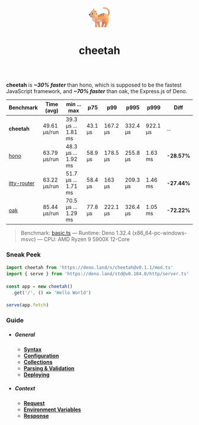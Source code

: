 <div align='center'>
  <img src='https://github.com/azurystudio/cheetah/blob/dev/cat.png?raw=true' width='64px' />
  <h1>cheetah</h1>
</div>

<br />
<br />

**cheetah** is ***~30% faster*** than hono, which is supposed to be the fastest JavaScript framework, and ***~70% faster*** than oak, the Express.js of Deno.

[//]: benchmarkstart

| Benchmark | Time (avg) | min ... max | p75 | p99 | p995 | p999 | Diff |
| --- | --- | --- | --- | --- | --- | --- | --- |
| **cheetah** | 49.61 µs/run | 39.3 µs ... 1.81 ms | 43.1 µs | 167.2 µs | 332.4 µs | 922.1 µs | ... |
| [hono](https://github.com/honojs/hono) | 63.79 µs/run | 48.3 µs ... 1.92 ms | 58.9 µs | 178.5 µs | 255.8 µs | 1.63 ms | **-28.57%** |
| [itty-router](https://github.com/kwhitley/itty-router) | 63.22 µs/run | 51.7 µs ... 1.71 ms | 58.4 µs | 163 µs | 209.3 µs | 1.46 ms | **-27.44%** |
| [oak](https://github.com/oakserver/oak) | 85.44 µs/run | 70.5 µs ... 1.29 ms | 77.8 µs | 222.1 µs | 326.4 µs | 1.05 ms | **-72.22%** |

> Benchmark: [basic.ts](https://github.com/azurystudio/cheetah/blob/dev/benchmark/basic.ts) — Runtime: Deno 1.32.4 (x86_64-pc-windows-msvc) — CPU: AMD Ryzen 9 5900X 12-Core

[//]: benchmarkend

### Sneak Peek

```ts
import cheetah from 'https://deno.land/x/cheetah@v0.1.1/mod.ts'
import { serve } from 'https://deno.land/std@v0.184.0/http/server.ts'

const app = new cheetah()
  .get('/', () => 'Hello World')

serve(app.fetch)
```

### Guide

- ##### General
  - [**Syntax**](https://github.com/azurystudio/cheetah/blob/dev/guide/syntax.md)
  - [**Configuration**](https://github.com/azurystudio/cheetah/blob/dev/guide/configuration.md)
  - [**Collections**](https://github.com/azurystudio/cheetah/blob/dev/guide/collections.md)
  - [**Parsing & Validation**](https://github.com/azurystudio/cheetah/blob/dev/guide/parsing_and_validation.md)
  - [**Deploying**](https://github.com/azurystudio/cheetah/blob/dev/guide/deploying.md)
- ##### Context
  - [**Request**](https://github.com/azurystudio/cheetah/blob/dev/guide/request.md)
  - [**Environment Variables**](https://github.com/azurystudio/cheetah/blob/dev/guide/environment_variables.md)
  - [**Response**](https://github.com/azurystudio/cheetah/blob/dev/guide/response.md)

